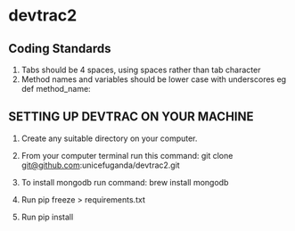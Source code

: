 devtrac2
========

Coding Standards
--------
1.  Tabs should be 4 spaces, using spaces rather than tab character
2.  Method names and variables should be lower case with underscores eg def method_name:

SETTING UP DEVTRAC ON YOUR MACHINE
-----------------------------------

1. Create any suitable directory on your computer.

2. From your computer terminal run this command: git clone git@github.com:unicefuganda/devtrac2.git

3. To install mongodb run command: brew install mongodb 

4. Run pip freeze > requirements.txt

5. Run pip install 